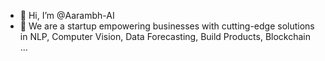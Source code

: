 - 👋 Hi, I’m @Aarambh-AI
- 👀 We are a startup empowering businesses with cutting-edge solutions in NLP, Computer Vision, Data Forecasting, Build Products, Blockchain ...
  

<!---
Aarambh-AI/Aarambh-AI is a ✨ special ✨ repository because its `README.md` (this file) appears on your GitHub profile.
You can click the Preview link to take a look at your changes.
--->
